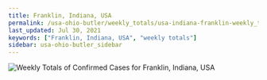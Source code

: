 ```yaml
---
title: Franklin, Indiana, USA
permalink: /usa-ohio-butler/weekly_totals/usa-indiana-franklin-weekly_totals.html
last_updated: Jul 30, 2021
keywords: ["Franklin, Indiana, USA", "weekly totals"]
sidebar: usa-ohio-butler_sidebar
---
```


![Weekly Totals of Confirmed Cases for Franklin, Indiana, USA](/covid_tracker/images/graphs/usa-indiana-franklin-weekly_totals_graph.png)
